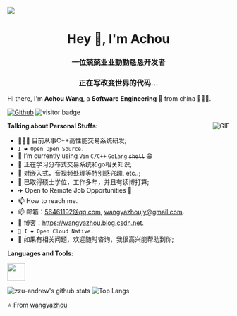 <p>
  <a href="https://count.getloli.com/"><img src="https://count.getloli.com/get/@:zzu-andrew?theme=rule34"></a>
</p>

<h1 align="center">Hey 👋, I'm Achou</h1>
<h3 align="center">一位兢兢业业勤勤恳恳开发者</h3>
<h3 align="center">正在写改变世界的代码...</h3>

<!-- ![Github Stats](https://github-readme-stats.vercel.app/api?username=iwxyi&bg_color=30,e96443,904e95&title_color=fff&text_color=fff) -->

Hi there, I'm **Achou Wang**, a **Software Engineering** 🚀 from china 👨🏽‍💼. 

[![Github](https://img.shields.io/github/followers/rfyiamcool?label=Follow&style=social)](https://github.com/zzu-andrew)
<img src="https://visitor-badge.laobi.icu/badge?page_id=rfyiamcool.rfyiamcool" alt="visitor badge"/>  



  <img align="right" alt="GIF" src="https://i.pinimg.com/originals/e4/26/70/e426702edf874b181aced1e2fa5c6cde.gif" />

**Talking about Personal Stuffs:**

- 👨🏽‍💻 目前从事C++高性能交易系统研发;
- `I ❤ Open Open Source.`
- 🤔 I’m currently using `Vim` `C/C++` `GoLang` <del>`shell`</del> 😁
- 🌱 正在学习分布式交易系统和go相关知识; 
- 🤔 对嵌入式，音视频处理等特别感兴趣, etc..;
- 💼 已取得硕士学位，工作多年，并且有读博打算;
- ✈️ Open to Remote Job Opportunities 🍻
- 📫 How to reach me.
- 📫 邮箱：56461192@qq.com, wangyazhoujy@gmail.com.
- 📝 博客：https://wangyazhou.blog.csdn.net.
- `🚗 I ❤ Open Cloud Native.`
- 💬 如果有相关问题，欢迎随时咨询，我很高兴能帮助到你;


**Languages and Tools:**  

<code><img height="40" src="https://upload.wikimedia.org/wikipedia/commons/1/18/ISO_C%2B%2B_Logo.svg"></code>


<!--
![zzu-andrew's github stats](https://github-readme-stats-git-masterrstaa-rickstaa.vercel.app/api?username=zzu-andrew&show_icons=true&count_private=true&line_height=21&hide_border=true&theme=vue)
![Top Langs](https://https://github-readme-stats-git-masterrstaa-rickstaa.vercel.app/api/top-langs/?username=zzu-andrew&hide=html&exclude_repo=python_vim&hide_border=true&layout=compact&theme=vue)
-->
<!-- 注释 [![trophy](https://github-profile-trophy.vercel.app/?username=zzu-andrew&theme=flat&column=10&margin-w=10)](https://github.com/zzu-andrew) -->

![zzu-andrew's github stats](https://github-readme-stats-git-masterrstaa-rickstaa.vercel.app/api?username=zzu-andrew&show_icons=true&count_private=true&line_height=40&hide_border=true&theme=merko)
![Top Langs](https://github-readme-stats-git-masterrstaa-rickstaa.vercel.app/api/top-langs/?username=zzu-andrew&hide=html&exclude_repo=python_vim&hide_border=true&theme=merko)

⭐️ From [wangyazhou](https://github.com/zzu-andrew)


<!---
zzu-andrew/zzu-andrew is a ✨ special ✨ repository because its `README.md` (this file) appears on your GitHub profile.
You can click the Preview link to take a look at your changes.
![Achou's github stats](https://github-readme-stats.vercel.app/api?username=zzu-andrew&show_icons=true&hide_border=true)
![Achou's github stats](https://github-readme-stats.vercel.app/api/top-langs/?username=zzu-andrew&show_icons=true&hide_border=true)


--->
